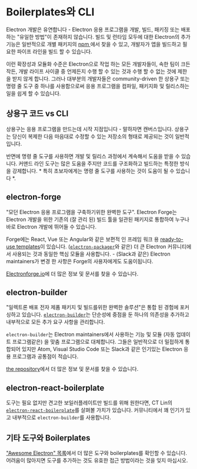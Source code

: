 # Boilerplates와 CLI

Electron 개발은 유연합니다 - Electron 응용 프로그램을 개발, 빌드, 패키징 또는 배포하는 "유일한 방법"이 존재하지 않습니다. 빌드 및 런타임 모두에 대한 Electron의 추가 기능은 일반적으로 개별 패키지의 [ npm ](https://www.npmjs.com/search?q=electron)에서 찾을 수 있고, 개발자가 앱을 빌드하고 필요한 파이프 라인을 빌드 할 수 있습니다.

이런 확장성과 모듈화 수준은 Electron으로 작업 하는 모든 개발자들이, 속한 팀이 크든 작든, 개발 라이프 사이클 중 언제든지 수행 할 수 있는 것과 수행 할 수 없는 것에 제한을 받지 않게 합니다. 그러나 대부분의 개발자들은 community-driven 한 상용구 또는 명령 줄 도구 중 하나를 사용함으로써 응용 프로그램을 컴파일, 패키지화 및 릴리스하는 일을 쉽게 할 수 있습니다.

## 상용구 코드 vs CLI

상용구는 응용 프로그램을 만드는데 시작 지점입니다 - 말하자면 캔버스입니다. 상용구는 당신이 복제한 다음 마음대로 수정할 수 있는 저장소의 형태로 제공되는 것이 일반적입니다.

반면에 명령 줄 도구를 사용하면 개발 및 릴리스 과정에서 계속해서 도움을 받을 수 있습니다. 커맨드 라인 도구는 많은 도움을 주지만 코드를 구조화하고 빌드하는 특정한 방식을 강제합니다. * 특히 초보자에게는 명령 줄 도구를 사용하는 것이 도움이 될 수 있습니다 *.

## electron-forge

"모던 Electron 응용 프로그램을 구축하기위한 완벽한 도구". Electron Forge는 Electron 개발을 위한 기존의 (잘 관리 된) 빌드 툴을 일관된 패키지로 통합하여 누구나 바로 Electron 개발에 뛰어들 수 있습니다.

Forge에는 React, Vue 또는 Angular와 같은 보편적 인 프레임 워크 용 [ready-to-use templates](https://electronforge.io/templates)이 있습니다. ([`electron-packager`](https://github.com/electron-userland/electron-packager)와 같은) 더 큰 Electron 커뮤니티에서 사용되는 것과 동일한 핵심 모듈을 사용합니다. - (Slack과 같은) Electron maintainers가 변경 한 사항은 Forge의 사용자에게도 도움이됩니다.

[Electronforge.io](https://electronforge.io/)에 더 많은 정보 및 문서를 찾을 수 있습니다.

## electron-builder

"일렉트론 배포 전자 제품 패키지 및 빌드를위한 완벽한 솔루션"은 통합 된 경험에 포커싱하고 있습니다. [`electron-builder`](https://github.com/electron-userland/electron-builder)는 단순성에 중점을 둔 하나의 의존성을 추가하고 내부적으로 모든 추가 요구 사항을 관리합니다.

`electron-builder`는 Electron maintainers에서 사용하는 기능 및 모듈 (자동 업데이트 프로그램같은) 을 맞춤 프로그램으로 대체합니다. 그들은 일반적으로 더 밀접하게 통합되어 있지만 Atom, Visual Studio Code 또는 Slack과 같은 인기있는 Electron 응용 프로그램과 공통점이 적습니다.

[the repository](https://github.com/electron-userland/electron-builder)에서 더 많은 정보 및 문서를 찾을 수 있습니다.

## electron-react-boilerplate

도구는 필요 없지만 견고한 보일러플레이트만 빌드를 위해 원한다면, CT Lin의 [`electron-react-boilerplate`](https://github.com/chentsulin/electron-react-boilerplate)를 살펴볼 가치가 있습니다. 커뮤니티에서 꽤 인기가 있고 내부적으로 `electron-builder`를 사용합니다.

## 기타 도구와 Boilerplates

["Awesome Electron" 목록](https://github.com/sindresorhus/awesome-electron#boilerplates)에서 더 많은 도구와 boilerplates를 확인할 수 있습니다. 어려움이 많아지면 도구를 추가하는 것도 유효한 접근 방법이라는 것을 잊지 마십시오.